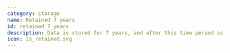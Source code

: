 ```yaml
---
category: storage
name: Retained 7 years
id: retained_7_years
description: Data is stored for 7 years, and after this time period is deleted
icon: is_retained.svg
---
```

